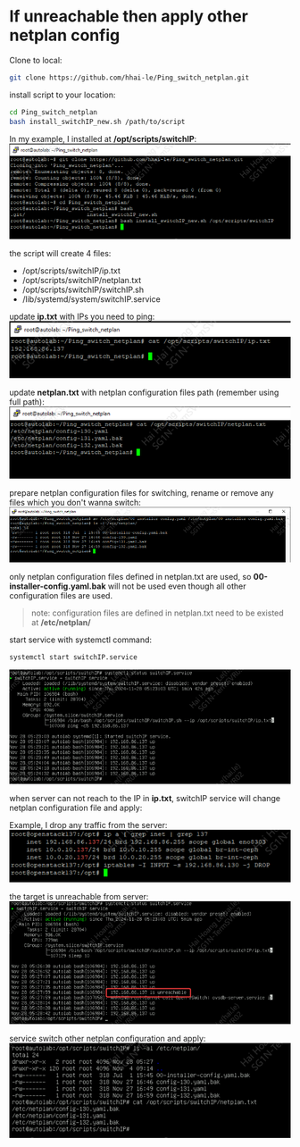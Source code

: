 # If unreachable then apply other netplan config


Clone to local:
```bash
git clone https://github.com/hhai-le/Ping_switch_netplan.git
```

install script to your location:
```bash
cd Ping_switch_netplan
bash install_switchIP_new.sh /path/to/script
```

In my example, I installed at **/opt/scripts/switchIP**:
![1](images/1.png)

the script will create 4 files:

* /opt/scripts/switchIP/ip.txt
* /opt/scripts/switchIP/netplan.txt
* /opt/scripts/switchIP/switchIP.sh
* /lib/systemd/system/switchIP.service

update **ip.txt** with IPs you need to ping:
![2](images/2.png)

update **netplan.txt** with netplan configuration files path (remember using full path):
![4](images/4.png)

prepare netplan configuration files for switching, rename or remove any files which you don't wanna switch:
![3](images/3.png)

only netplan configuration files defined in netplan.txt are used, so **00-installer-config.yaml.bak** will not be used even though all other configuration files are used.

> note: configuration files are defined in netplan.txt need to be existed at **/etc/netplan/**

start service with systemctl command:
```bash
systemctl start switchIP.service
```
![5](images/5.png)

when server can not reach to the IP in **ip.txt**, switchIP service will change netplan configuration file and apply:

Example, I drop any traffic from the server:  
![6](images/6.png)

the target is unreachable from server:
![7](images/7.png)

service switch other netplan configuration and apply:
![8](images/8.png)
